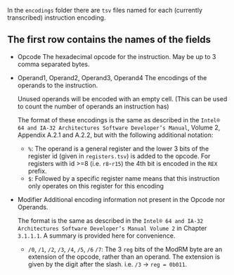 In the `encodings` folder there are `tsv` files named for each (currently transcribed) instruction encoding.

The first row contains the names of the fields
---
 - Opcode
   The hexadecimal opcode for the instruction. May be up to 3 comma separated bytes.

 - Operand1, Operand2, Operand3, Operand4
   The encodings of the operands to the instruction.

   Unused operands will be encoded with an empty cell. (This can be used to count the number of operands an instruction has)

   The format of these encodings is the same as described in the `Intel® 64 and IA-32 Architectures Software Developer’s Manual`, Volume 2, Appendix A.2.1 and A.2.2, but with the following additional notation:
    - `%`: The operand is a general register and the lower 3 bits of the register id (given in `registers.tsv`) is added to the opcode. For registers with id >=8 (i.e. `r8`-`r15`) the 4th bit is encoded in the `REX` prefix.
    - `$`: Followed by a specific register name means that this instruction only operates on this register for this encoding

 - Modifier
    Additional encoding information not present in the Opcode nor Operands.

    The format is the same as described in the `Intel® 64 and IA-32 Architectures Software Developer’s Manual Volume 2` in Chapter `3.1.1.1`. A summary is provided here for convenience.
     - `/0`, `/1`, `/2`, `/3`, `/4`, `/5`, `/6` `/7`: The 3 `reg` bits of the ModRM byte are an extension of the opcode, rather than an operand. The extension is given by the digit after the slash. i.e. `/3` -> `reg = 0b011`.
